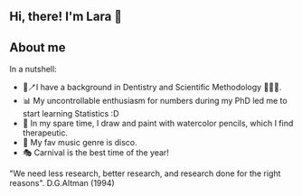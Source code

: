 ## Hi, there! I'm Lara 👋
## About me

In a nutshell: 
- 🦷🪥I have a background in Dentistry and Scientific Methodology 👩‍🔬📑. 
- 📊 My uncontrollable enthusiasm for numbers during my PhD led me to start learning Statistics :D
- 🎨 In my spare time, I draw and paint with watercolor pencils, which I find therapeutic.
- 🪩 My fav music genre is disco.
- 🎭 Carnival is the best time of the year!


"We need less research, better research, and research done for the right reasons". D.G.Altman (1994)
